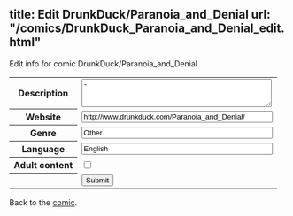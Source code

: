 title: Edit DrunkDuck/Paranoia_and_Denial
url: "/comics/DrunkDuck_Paranoia_and_Denial_edit.html"
---
Edit info for comic DrunkDuck/Paranoia_and_Denial

<form name="comic" action="http://gaepostmail.appspot.com/comic/" method="post">
<table class="comicinfo">
<tr>
<th>Description</th><td><textarea name="description" cols="40" rows="3">-</textarea></td>
</tr>
<tr>
<th>Website</th><td><input type="text" name="url" value="http://www.drunkduck.com/Paranoia_and_Denial/" size="40"/></td>
</tr>
<tr>
<th>Genre</th><td><input type="text" name="genre" value="Other" size="40"/></td>
</tr>
<tr>
<th>Language</th><td><input type="text" name="language" value="English" size="40"/></td>
</tr>
<tr>
<th>Adult content</th><td><input type="checkbox" name="adult" value="adult" /></td>
</tr>
<tr>
<th></th><td>
<input type="hidden" name="comic" value="DrunkDuck_Paranoia_and_Denial" />
<input type="submit" name="submit" value="Submit" />
</td>
</tr>
</table>
</form>

Back to the [comic](DrunkDuck_Paranoia_and_Denial.html).
